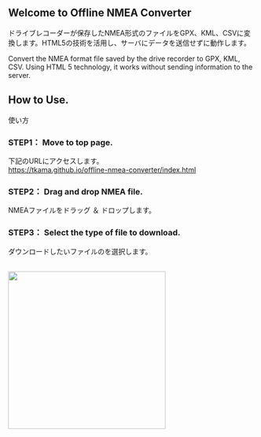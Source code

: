 ## Welcome to Offline NMEA Converter
ドライブレコーダーが保存したNMEA形式のファイルをGPX、KML、CSVに変換します。HTML5の技術を活用し、サーバにデータを送信せずに動作します。

Convert the NMEA format file saved by the drive recorder to GPX, KML, CSV. Using HTML 5 technology, it works without sending information to the server.

## How to Use.
使い方

### STEP1： Move to top page.
下記のURLにアクセスします。<br />
https://tkama.github.io/offline-nmea-converter/index.html

### STEP2： Drag and drop NMEA file.
NMEAファイルをドラッグ ＆ ドロップします。

### STEP3： Select the type of file to download.
ダウンロードしたいファイルのを選択します。

<br />
<img src="https://tkama.github.io/offline-nmea-converter/img/h1.png" height="320px">
